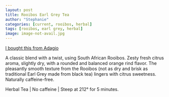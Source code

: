 ```yaml
---
layout: post
title: Rooibos Earl Grey Tea
author: "Stephanie"
categories: [current, rooibos, herbal]
tags: [rooibos, earl grey, herbal]
image: image-not-avail.jpg
---
```


[I bought this from Adagio](https://www.adagio.com/rooibos/rooibos_earl_grey.html)

A classic blend with a twist, using South African Rooibos. Zesty fresh citrus aroma, slightly dry, with a rounded and balanced orange rind flavor. The pleasantly smooth texture from the Rooibos (not as dry and brisk as traditional Earl Grey made from black tea) lingers with citrus sweetness. Naturally caffeine-free.

Herbal Tea | No caffeine | Steep at 212° for 5 minutes.